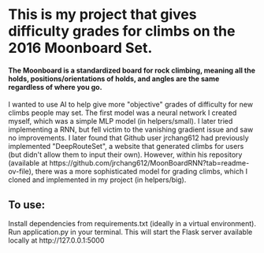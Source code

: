 <h1>This is my project that gives difficulty grades for climbs on the 2016 Moonboard Set.</h1>

<h4>The Moonboard is a standardized board for rock climbing, meaning all the holds, positions/orientations of holds, and angles are the same regardless of where you go.</h4>
<p>I wanted to use AI to help give more "objective" grades of difficulty for new climbs people may set. The first model was a neural network I created myself, which was a simple MLP model (in helpers/small). I later tried implementing a RNN, but fell victim to the vanishing gradient issue and saw no improvements. I later found that Github user jrchang612 had previously implemented "DeepRouteSet", a website that generated climbs for users (but didn't allow them to input their own). However, within his repository (available at https://github.com/jrchang612/MoonBoardRNN?tab=readme-ov-file), there was a more sophisticated model for grading climbs, which I cloned and implemented in my project (in helpers/big).</p> 
<h2>To use:</h2>
<p>Install dependencies from requirements.txt (ideally in a virtual environment). Run application.py in your terminal. This will start the Flask server available locally at http://127.0.0.1:5000</p>

